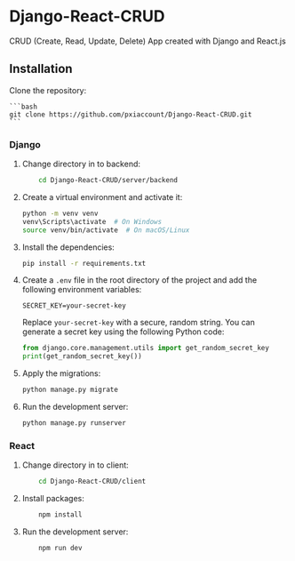 # Django-React-CRUD

CRUD (Create, Read, Update, Delete) App created with Django and React.js

## Installation

Clone the repository:

    ```bash
    git clone https://github.com/pxiaccount/Django-React-CRUD.git
    ```

### Django

1. Change directory in to backend:

    ```bash
        cd Django-React-CRUD/server/backend
    ```

2. Create a virtual environment and activate it:
    ```bash
    python -m venv venv
    venv\Scripts\activate  # On Windows
    source venv/bin/activate  # On macOS/Linux
    ```
3. Install the dependencies:
    ```bash
    pip install -r requirements.txt
    ```
4. Create a `.env` file in the root directory of the project and add the following environment variables:
    ````plaintext
    SECRET_KEY=your-secret-key
    ````
    Replace `your-secret-key` with a secure, random string. You can generate a secret key using the following Python code:
    ```python
    from django.core.management.utils import get_random_secret_key
    print(get_random_secret_key())
    ```
5. Apply the migrations:
    ```bash
    python manage.py migrate
    ```
6. Run the development server:
    ```bash
    python manage.py runserver
    ```
### React
1. Change directory in to client:

    ```bash
        cd Django-React-CRUD/client
    ```

2. Install packages:

    ```bash
        npm install
    ```

3. Run the development server:

    ```bash
        npm run dev
    ```